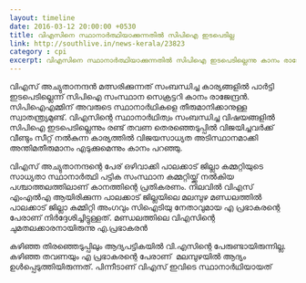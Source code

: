 ```yaml
---
layout: timeline
date: 2016-03-12 20:00:00 +0530
title: വിഎസിനെ സ്ഥാനാര്‍ത്ഥിയാക്കുന്നതില്‍ സിപിഐ ഇടപെടില്ല
link: http://southlive.in/news-kerala/23823
category : cpi
excerpt: വിഎസിനെ സ്ഥാനാര്‍ത്ഥിയാക്കുന്നതില്‍ സിപിഐ ഇടപെടില്ലെന്നു കാനം രാജേന്ദ്രന്‍; 'സിപിഐഎമ്മിന് അവരുടെ സ്ഥാനാര്‍ഥികളെ തീരുമാനിക്കാനുള്ള സ്വാതന്ത്ര്യമുണ്ട്'
---
```


വിഎസ് അച്യുതാനന്ദന്‍ മത്സരിക്കുന്നത് സംബന്ധിച്ച കാര്യങ്ങളില്‍ പാര്‍ട്ടി ഇടപെടില്ലെന്ന് സിപിഐ സംസ്ഥാന സെക്രട്ടറി കാനം രാജേന്ദ്രന്‍. സിപിഐഎമ്മിന് അവരുടെ സ്ഥാനാര്‍ഥികളെ തീരുമാനിക്കാനുള്ള സ്വാതന്ത്ര്യമുണ്ട്. വിഎസിന്റെ സ്ഥാനാര്‍ഥിത്വം സംബന്ധിച്ച വിഷയങ്ങളില്‍ സിപിഐ ഇടപെടില്ലെന്നും രണ്ട് തവണ തെരഞ്ഞെടുപ്പില്‍ വിജയിച്ചവര്‍ക്ക് വീണ്ടും സീറ്റ് നല്‍കുന്ന കാര്യത്തില്‍ വിജയസാധ്യത അടിസ്ഥാനമാക്കി അന്തിമതീരുമാനം എടുക്കുമെന്നും കാനം പറഞ്ഞു.

വിഎസ് അച്യുതാനന്ദന്റെ പേര് ഒഴിവാക്കി പാലക്കാട് ജില്ലാ കമ്മറ്റിയുടെ സാധ്യതാ സ്ഥാനാര്‍ത്ഥി പട്ടിക സംസ്ഥാന കമ്മറ്റിയ്ക്ക് നല്‍കിയ പശ്ചാത്തലത്തിലാണ് കാനത്തിന്റെ പ്രതികരണം. നിലവില്‍ വിഎസ് എംഎല്‍എ ആയിരിക്കുന്ന പാലക്കാട് ജില്ലയിലെ മലമ്പുഴ മണ്ഡലത്തില്‍ പാലക്കാട് ജില്ലാ കമ്മിറ്റി അംഗവും സിഐടിയു നേതാവുമായ എ പ്രഭാകരന്റെ പേരാണ് നിര്‍ദ്ദേശിച്ചിട്ടുള്ളത്. മണ്ഡലത്തിലെ വിഎസിന്റെ ചുമതലക്കാരനായിരുന്നു എ.പ്രഭാകരന്‍

കഴിഞ്ഞ തിരഞ്ഞെടുപ്പിലും ആദ്യപട്ടികയില്‍ വി.എസിന്റെ പേരുണ്ടായിരുന്നില്ല. കഴിഞ്ഞ തവണയും എ പ്രഭാകരന്റെ പേരാണ്  മലമ്പുഴയില്‍ ആദ്യം ഉള്‍പ്പെടുത്തിയിരുന്നത്. പിന്നീടാണ് വിഎസ് ഇവിടെ സ്ഥാനാര്‍ഥിയായത്

